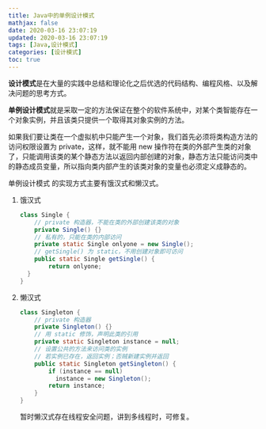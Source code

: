 ```yaml
---
title: Java中的单例设计模式
mathjax: false
date: 2020-03-16 23:07:19
updated: 2020-03-16 23:07:19
tags: [Java,设计模式]
categories: [设计模式]
toc: true
---
```


**设计模式**是在大量的实践中总结和理论化之后优选的代码结构、编程风格、以及解决问题的思考方式。

**单例设计模式**就是采取一定的方法保证在整个的软件系统中，对某个类智能存在一个对象实例，并且该类只提供一个取得其对象实例的方法。

如果我们要让类在一个虚拟机中只能产生一个对象，我们首先必须将类构造方法的访问权限设置为 private，这样，就不能用 new 操作符在类的外部产生类的对象了，只能调用该类的某个静态方法以返回内部创建的对象，静态方法只能访问类中的静态成员变量，所以指向类内部产生的该类对象的变量也必须定义成静态的。

单例设计模式 的实现方式主要有饿汉式和懒汉式。

<!--more-->

1. 饿汉式

    ```java
    class Single {
        // private 构造器，不能在类的外部创建该类的对象
        private Single() {}
        // 私有的，只能在类的内部访问
        private static Single onlyone = new Single();
        // getSingle() 为 static，不用创建对象即可访问
        public static Single getSingle() {
            return onlyone;
      }
    }
    ```

2. 懒汉式

    ```java
    class Singleton {
        // private 构造器
        private Singleton() {}
        // 用 static 修饰，声明此类的引用
        private static Singleton instance = null;
        // 设置公共的方法来访问类的实例
        // 若实例已存在，返回实例；否贼新建实例并返回
        public static Singleton getSingleton() {
            if (instance == null)
              instance = new Singleton();
            return instance;
        }
    }
    ```

    暂时懒汉式存在线程安全问题，讲到多线程时，可修复。